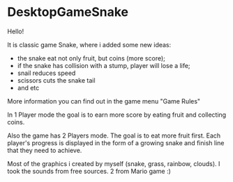 # DesktopGameSnake

Hello!

It is classic game Snake, where i added some new ideas:
- the snake eat not only fruit, but coins (more score);
- if the snake has collision with a stump, player will lose a life;
- snail reduces speed
- scissors cuts the snake tail
- and etc

More information you can find out in the game menu "Game Rules"

In 1 Player mode the goal is to earn more score by eating fruit and collecting coins. 

Also the game has 2 Players mode. The goal is to eat more fruit first. Each player's progress is displayed in the form of a growing snake and finish line that they need to achieve.

Most of the graphics i created by myself (snake, grass, rainbow, clouds). I took the sounds from free sources. 2 from Mario game :)


